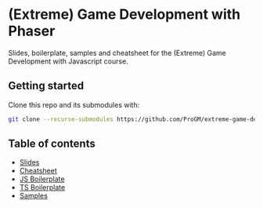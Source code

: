 # (Extreme) Game Development with Phaser

Slides, boilerplate, samples and cheatsheet for the (Extreme) Game Development with Javascript course.

## Getting started
Clone this repo and its submodules with:
```bash
git clone --recurse-submodules https://github.com/ProGM/extreme-game-development-phaser.git
```

## Table of contents

* [Slides](slides/README.md)
* [Cheatsheet](cheatsheet/README.md)
* [JS Boilerplate](boilerplates/javascript/README.md)
* [TS Boilerplate](boilerplates/typescript/README.md)
* [Samples](samples/README.md)
